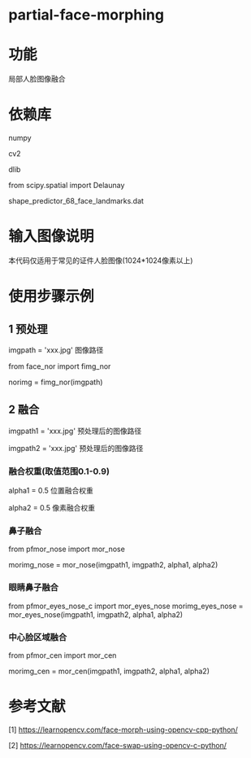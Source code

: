 # partial-face-morphing

# 功能

局部人脸图像融合

# 依赖库

numpy

cv2

dlib

from scipy.spatial import Delaunay

shape_predictor_68_face_landmarks.dat

# 输入图像说明

本代码仅适用于常见的证件人脸图像(1024*1024像素以上)

# 使用步骤示例

## 1 预处理

imgpath = 'xxx.jpg' 图像路径

from face_nor import fimg_nor

norimg = fimg_nor(imgpath)

## 2 融合

imgpath1 = 'xxx.jpg' 预处理后的图像路径

imgpath2 = 'xxx.jpg' 预处理后的图像路径

### 融合权重(取值范围0.1-0.9)

alpha1 = 0.5 位置融合权重

alpha2 = 0.5 像素融合权重

### 鼻子融合

from pfmor_nose import mor_nose

morimg_nose = mor_nose(imgpath1, imgpath2, alpha1, alpha2)

### 眼睛鼻子融合
from pfmor_eyes_nose_c import mor_eyes_nose
morimg_eyes_nose = mor_eyes_nose(imgpath1, imgpath2, alpha1, alpha2)

### 中心脸区域融合

from pfmor_cen import mor_cen

morimg_cen = mor_cen(imgpath1, imgpath2, alpha1, alpha2)

# 参考文献

[1] https://learnopencv.com/face-morph-using-opencv-cpp-python/

[2] https://learnopencv.com/face-swap-using-opencv-c-python/
